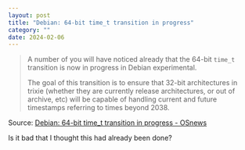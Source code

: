 ```yaml
---
layout: post
title: "Debian: 64-bit time_t transition in progress"
category: ""
date: 2024-02-06
---
```


>A number of you will have noticed already that the 64-bit `time_t` transition is now in progress in Debian experimental.
>
> The goal of this transition is to ensure that 32-bit architectures in trixie (whether they are currently release architectures, or out of archive, etc) will be capable of handling current and future timestamps referring to times beyond 2038.

Source: [Debian: 64-bit time_t transition in progress - OSnews](https://www.osnews.com/story/138518/debian-64-bit-time_t-transition-in-progress/)

Is it bad that I thought this had already been done?
